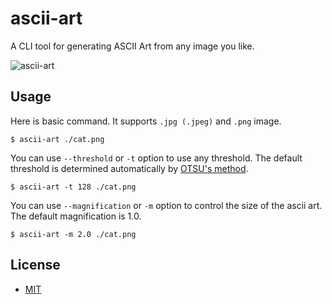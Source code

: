 # ascii-art

A CLI tool for generating ASCII Art from any image you like.

![ascii-art](https://github.com/taga3s/ascii-art/assets/107479598/31ac8872-90d0-4a59-a99a-ae4e9d6587df)

## Usage

Here is basic command. It supports `.jpg (.jpeg)` and `.png` image.

```
$ ascii-art ./cat.png
```

You can use `--threshold` or `-t` option to use any threshold. The default threshold is determined automatically by [OTSU's method](https://en.wikipedia.org/wiki/Otsu%27s_method).

```
$ ascii-art -t 128 ./cat.png
```

You can use `--magnification` or `-m` option to control the size of the ascii art. The default magnification is 1.0.

```
$ ascii-art -m 2.0 ./cat.png
```

## License

- [MIT](https://github.com/taga3s/ascii-art/blob/main/LICENSE)

